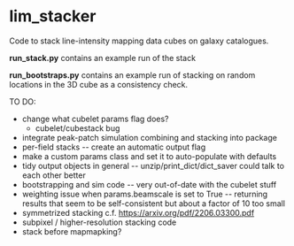 # lim_stacker

Code to stack line-intensity mapping data cubes on galaxy catalogues.

**run_stack.py** contains an example run of the stack

**run_bootstraps.py** contains an example run of stacking on random locations in the 3D cube as a consistency check.

TO DO:
- change what cubelet params flag does?
  - cubelet/cubestack bug
- integrate peak-patch simulation combining and stacking into package
- per-field stacks -- create an automatic output flag
- make a custom params class and set it to auto-populate with defaults
- tidy output objects in general -- unzip/print_dict/dict_saver could talk to each other better
- bootstrapping and sim code -- very out-of-date with the cubelet stuff
- weighting issue when params.beamscale is set to True -- returning results that seem to be self-consistent but about a factor of 10 too small
- symmetrized stacking c.f. https://arxiv.org/pdf/2206.03300.pdf 
- subpixel / higher-resolution stacking code
- stack before mapmapking?
